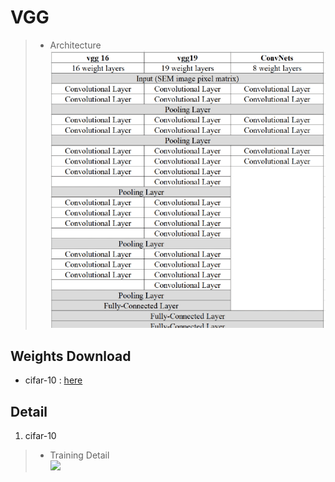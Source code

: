 # **VGG**
> - Architecture
<br>![](/Doc/VGG16_VGG19_Architecture.png)

## **Weights Download**
* cifar-10 : [here]()

## **Detail**
1. cifar-10
> - Training Detail
<br>![](/Doc/)
